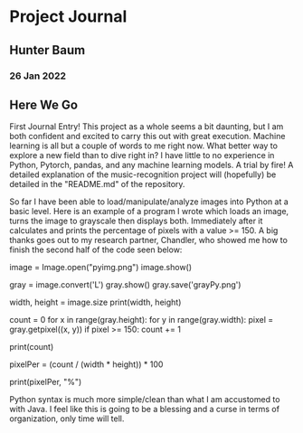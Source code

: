 # Project Journal
## Hunter Baum
### 26 Jan 2022
## Here We Go

First Journal Entry! This project as a whole seems a bit daunting, but I am both
confident and excited to carry this out with great execution. Machine learning
is all but a couple of words to me right now. What better way to explore a 
new field than to dive right in? I have little to no experience in Python,
Pytorch, pandas, and any machine learning models. A trial by fire! 
A detailed explanation of the music-recognition project will (hopefully) be 
detailed in the "README.md" of the repository. 

So far I have been able to load/manipulate/analyze images into Python at a basic 
level. Here is an example of a program I wrote which loads an image, turns the 
image to grayscale then displays both. Immediately after it calculates and prints
the percentage of pixels with a value >= 150. A big thanks goes out to my research
partner, Chandler, who showed me how to finish the second half of the code seen
below: 

image = Image.open("pyimg.png")
image.show()

gray = image.convert('L')
gray.show()
gray.save('grayPy.png')

width, height = image.size
print(width, height)



count = 0
for x in range(gray.height):
  for y in range(gray.width):
    pixel = gray.getpixel((x, y))
    if pixel >= 150:
      count += 1

print(count)

pixelPer = (count / (width * height)) * 100

print(pixelPer, "%")


Python syntax is much more simple/clean than what I am accustomed to with Java. I 
feel like this is going to be a blessing and a curse in terms of organization, only 
time will tell.

